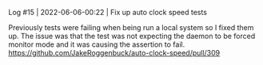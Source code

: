 Log #15 | 2022-06-06-00:22 | Fix up auto clock speed tests

Previously tests were failing when being run a local system so I fixed them up. The issue was that the test was not expecting the daemon to be forced monitor mode and it was causing the assertion to fail.
https://github.com/JakeRoggenbuck/auto-clock-speed/pull/309
